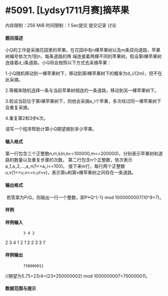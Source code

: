 
# #5091. [Lydsy1711月赛]摘苹果
内存限制：256 MiB 时间限制：1 Sec提交 提交记录 讨论
#### 题目描述
小Q的工作是采摘花园里的苹果。在花园中有n棵苹果树以及m条双向道路，苹果树编号依次为1到n，每条道路的两
端连接着两棵不同的苹果树。假设第i棵苹果树连接着d_i条道路。小Q将会按照以下方式去采摘苹果：

1.小Q随机移动到一棵苹果树下，移动到第i棵苹果树下的概率为d_i/(2m)，但不在此采摘。

2.等概率随机选择一条与当前苹果树相连的一条道路，移动到另一棵苹果树下。

3.假设当前位于第i棵苹果树下，则他会采摘a_i个苹果，多次经过同一棵苹果树下会重复采摘。

4.重复第2和3步k次。

请写一个程序帮助计算小Q期望摘到多少苹果。

#### 输入格式
第一行包含三个正整数n,m,k(n,k<=100000,m<=200000)，分别表示苹果树和道路的数量以及重复步骤的次数。
第二行包含n个正整数，依次表示a_1,a_2,...,a_n(1<=a_i<=100)。
接下来m行，每行两个正整数u,v(1<=u,v<=n,u!=v)，表示第u和第v棵苹果树之间存在一条道路。


#### 输出格式
 若答案为P/Q，则输出一行一个整数，即P*Q^{-1} mod 1000000007(10^9+7)。

#### 样例

#### 样例输入

			3 4 2
2 3 4
1 2
1 2
2 3
3 1`
#### 样例输出

			750000011
//期望为5.75=23/4=(23*250000002) mod 1000000007=750000011。`
#### 数据范围与提示

